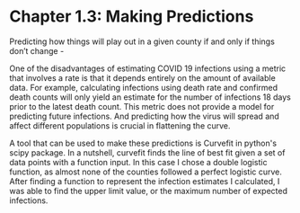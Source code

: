 


Chapter 1.3: Making Predictions
================================

Predicting how things will play out in a given county if and only if things don’t change - 

One of the disadvantages of estimating COVID 19 infections using a metric that involves a rate is that it depends entirely on the amount of available data. For example, calculating infections using death rate and confirmed death counts will only yield an estimate for the number of infections 18 days prior to the latest death count. This metric does not provide a model for predicting future infections. And predicting how the virus will spread and affect different populations is crucial in flattening the curve. 

A tool that can be used to make these predictions is Curvefit in python's scipy package. In a nutshell, curvefit finds the line of best fit given a set of data points with a function input. In this case I chose a double logistic function, as almost none of the counties followed a perfect logistic curve. After finding a function to represent the infection estimates I calculated, I was able to find the upper limit value, or the maximum number of expected infections. 
